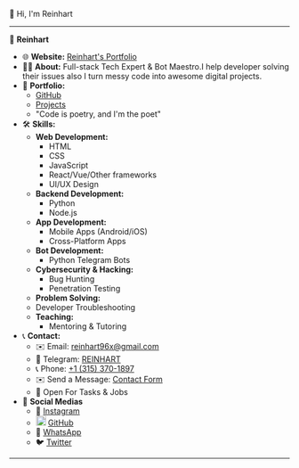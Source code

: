 👋 Hi, I'm Reinhart

---

👤 **Reinhart**

*   🌐 **Website:**  [Reinhart's Portfolio](https://reinlabs.netlify.app)
*   👨‍💻 **About:** Full-stack Tech Expert & Bot Maestro.I help developer solving their issues also I turn messy code into awesome digital projects.
*   💼 **Portfolio:**
    *   [GitHub](https://github.com/Reinhart-py)
    *   [Projects](https://reinlabs.netlify.app)
    *   "Code is poetry, and I'm the poet"
*   🛠️ **Skills:**
    *   **Web Development:**
         *   HTML
         *   CSS
         *   JavaScript
         *   React/Vue/Other frameworks
         *   UI/UX Design
    *   **Backend Development:**
        *    Python
        *    Node.js
    *   **App Development:**
        *    Mobile Apps (Android/iOS)
        *    Cross-Platform Apps
    *   **Bot Development:**
         *   Python Telegram Bots
    *   **Cybersecurity & Hacking:**
         *    Bug Hunting
         *    Penetration Testing
     *  **Problem Solving:**
       *  Developer Troubleshooting
    *   **Teaching:**
        *   Mentoring & Tutoring
*   📞 **Contact:**
    *   ✉️ Email: [reinhart96x@gmail.com](mailto:reinhart96x@gmail.com)
    *  📲 Telegram: [REINHART](https://t.me/kiri0507)
    *   📞 Phone: [+1 (315) 370-1897](tel:+13153701897)
    *   ✉️ Send a Message: [Contact Form](https://reinlabs.netlify.app/Contact)
    *   💼 Open For Tasks & Jobs
*  📢 **Social Medias**
    *  📸 [Instagram](https://www.instagram.com/Reinhart.dev/)
    *  <img src="https://github.com/Reinhart-py/Reinhart-py/blob/main/images/github.png" alt="Github" width="18" height="18">  [GitHub](https://github.com/Reinhart-py)
    *  💬 [WhatsApp](https://wa.me/qr/63S5244F7XQ5G1)
    *  🐦 [Twitter](https://twitter.com/Reinhart_py_)

---
<!--
Reinhart-py is a ✨ special ✨ repo.
You can click the Preview link to take a look
-->
